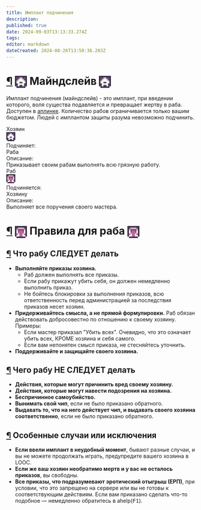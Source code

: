 ```yaml
---
title: Имплант подчинения
description: 
published: true
date: 2024-09-03T13:13:33.274Z
tags: 
editor: markdown
dateCreated: 2024-08-26T13:50:36.203Z
---
```


<h1><a class="toc-anchor" href="#майндслейв">¶</a> <img src="/master.png" alt="master.png" width="32" style="vertical-align: middle;"> Майндслейв <img src="/master.png" alt="master.png" width="32" style="vertical-align: middle;">
</h1>
<div class="container">
  <div class="text">
    <p>Имплант подчинения (майндслейв) - это имплант, при введении которого, воля существа подавляется и превращает жертву в раба. Доступен в <a href="/guides/uplink" class="is-internal-link is-valid-page">аплинке</a>. Количество рабов ограничивается только вашим бюджетом. Людей с имплантом защиты разума невозможно подчинить. </p>
  </div>

  <div class="rolescontainer">
    <div class="role">
      <div class="rolename">Хозяин</div>
      <div class="roleimg"><img src="/master.png" alt="master.png"></div>
      <div class="roleheadlabel">Подчиняет:</div>
      <div class="rolehead">Раба</div>
      <div class="roledesclabel">Описание:</div>
      <div class="roledesc">Приказывает своим рабам выполнять всю грязную работу.</div>
    </div>
    <div class="role">
      <div class="rolename">Раб</div>
      <div class="roleimg"><img src="/slave.png" alt="slave.png"></div>
      <div class="roleheadlabel">Подчиняется:</div>
      <div class="rolehead">Хозяину</div>
      <div class="roledesclabel">Описание:</div>
      <div class="roledesc">Выполняет все поручения своего мастера.</div>
    </div>
  </div>
</div><div>

</div><p>
</p><h1 id="правила-для-раба" class="toc-header"><a class="toc-anchor" href="#правила-для-раба">¶</a> <img src="/slave.png" alt="slave.png" width="32" style="vertical-align: middle;"> Правила для раба <img src="/slave.png" alt="slave.png" width="32" style="vertical-align: middle;"></h1>
<h2 id="что-рабу-следует-делать" class="toc-header"><a class="toc-anchor" href="#что-рабу-следует-делать">¶</a> Что рабу <b>СЛЕДУЕТ</b> делать</h2>
<ul>
    <li><b>Выполняйте приказы хозяина.</b>
        <ul>
            <li>Раб должен выполнять все приказы.</li>
            <li>Если рабу прикажут убить себя, он должен немедленно выполнить приказ.</li>
            <li>Не бойтесь блокировки за выполнения приказов, всю ответственность перед администрацией за последствия приказов несет хозяин.</li>
        </ul>
    </li>
    <li><b>Придерживайтесь смысла, а не прямой формулировки.</b> Раб обязан действовать добросовестно по отношению к своему хозяину. Примеры:
        <ul>
            <li>Если мастер приказал "Убить всех". Очевидно, что это означает убить всех, КРОМЕ хозяина и себя самого.</li>
            <li>Если вам непонятен смысл приказа, не стесняйтесь уточнить.</li>
        </ul>
    </li>
    <li><b>Поддерживайте и защищайте своего хозяина.</b></li>
</ul><div>

</div><h2 id="чего-рабу-не-следует-делать" class="toc-header"><a class="toc-anchor" href="#чего-рабу-не-следует-делать">¶</a> Чего рабу <b>НЕ СЛЕДУЕТ</b> делать</h2>
<ul>
    <li><b>Действия, которые могут причинить вред своему хозяину.</b></li>
    <li><b>Действия, которые могут навести подозрения на хозяина.</b></li>
    <li><b>Беспричинное самоубийство.</b></li>
    <li><b>Вынимать свой чип</b>, если не было приказано обратного.</li>
    <li><b>Выдавать то, что на него действует чип, и выдавать своего хозяина соответственно</b>, если не было приказано обратного.</li>
</ul><div>

</div><h2 id="особенные-случаи-или-исключения" class="toc-header"><a class="toc-anchor" href="#особенные-случаи-или-исключения">¶</a> Особенные случаи или исключения</h2>
<ul>
    <li><b>Если ввели имплант в неудобный момент</b>, бывают разные случаи, и вы не можете продолжать играть, предупредите вашего хозяина в LOOC.</li>
    <li><b>Если же ваш хозяин необратимо мертв и у вас не осталось приказов</b>, вы свободны.</li>
    <li><b>Все приказы, что подразумевают эротический отыгрыш (ЕРП)</b>, при условии, что это запрещено на сервере или вы не готовы к соответствующим действиям. Если вам приказано сделать что-то подобное — немедленно обратитесь в ahelp(<kbd>F1</kbd>).</li>
</ul>
</div>